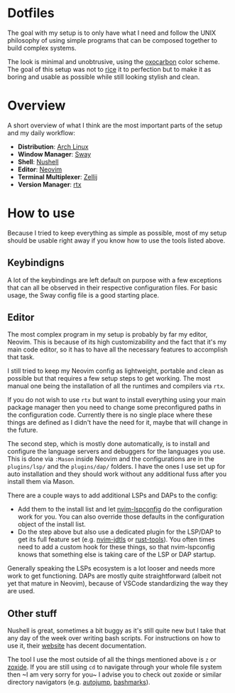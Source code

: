 # Dotfiles

The goal with my setup is to only have what I need and follow the UNIX philosophy of using simple programs that can be composed together to build complex systems.

The look is minimal and unobtrusive, using the [oxocarbon](https://github.com/nyoom-engineering/oxocarbon) color scheme. The goal of this setup was not to [rice](https://wiki.installgentoo.com/index.php/GNU/Linux_ricing) it to perfection but to make it as boring and usable as possible while still looking stylish and clean.

# Overview

A short overview of what I think are the most important parts of the setup and my daily workflow:

- **Distribution**: [Arch Linux](https://archlinux.org/)
- **Window Manager**: [Sway](https://github.com/swaywm/sway)
- **Shell**: [Nushell](https://github.com/nushell/nushell)
- **Editor**: [Neovim](https://github.com/neovim/neovim)
- **Terminal Multiplexer**: [Zellij](https://github.com/zellij-org/zellij)
- **Version Manager**: [rtx](https://github.com/jdx/rtx)

# How to use

Because I tried to keep everything as simple as possible, most of my setup should be usable right away if you know how to use the tools listed above.

## Keybindigns

A lot of the keybindings are left default on purpose with a few exceptions that can all be observed in their respective configuration files. For basic usage, the Sway config file is a good starting place.

## Editor

The most complex program in my setup is probably by far my editor, Neovim. This is because of its high customizability and the fact that it's my main code editor, so it has to have all the necessary features to accomplish that task.

I still tried to keep my Neovim config as lightweight, portable and clean as possible but that requires a few setup steps to get working. The most manual one being the installation of all the runtimes and compilers via `rtx`.

If you do not wish to use `rtx` but want to install everything using your main package manager then you need to change some preconfigured paths in the configuration code. Currently there is no single place where these things are defined as I didn't have the need for it, maybe that will change in the future.

The second step, which is mostly done automatically, is to install and configure the language servers and debuggers for the languages you use. This is done via `:Mason` inside Neovim and the configurations are in the `plugins/lsp/` and the `plugins/dap/` folders. I have the ones I use set up for auto installation and they should work without any additional fuss after you install them via Mason.

There are a couple ways to add additional LSPs and DAPs to the config:

- Add them to the install list and let [nvim-lspconfig](https://github.com/neovim/nvim-lspconfig) do the configuration work for you. You can also override those defaults in the configuration object of the install list.
- Do the step above but also use a dedicated plugin for the LSP/DAP to get its full feature set (e.g. [nvim-jdtls](https://github.com/mfussenegger/nvim-jdtls) or [rust-tools](https://github.com/simrat39/rust-tools.nvim)). You often times need to add a custom hook for these things, so that nvim-lspconfig knows that something else is taking care of the LSP or DAP startup.

Generally speaking the LSPs ecosystem is a lot looser and needs more work to get functioning. DAPs are mostly quite straightforward (albeit not yet that mature in Neovim), because of VSCode standardizing the way they are used.

## Other stuff

Nushell is great, sometimes a bit buggy as it's still quite new but I take that any day of the week over writing bash scripts. For instructions on how to use it, their [website](https://www.nushell.sh/) has decent documentation.

The tool I use the most outside of all the things mentioned above is `z` or [zoxide](https://github.com/ajeetdsouza/zoxide). If you are still using `cd` to navigate through your whole file system then ~I am very sorry for you~ I advise you to check out zoxide or similar directory navigators (e.g. [autojump](https://github.com/wting/autojump), [bashmarks](https://github.com/huyng/bashmarks)).

